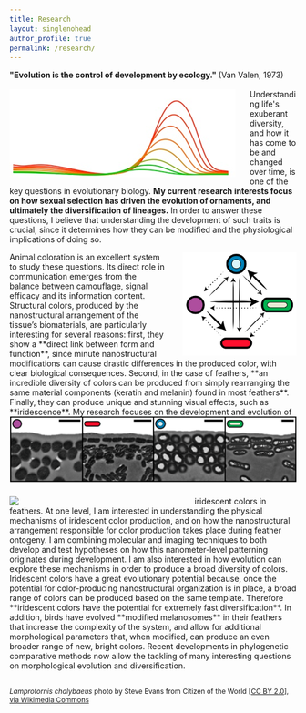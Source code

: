 ```yaml
---
title: Research
layout: singlenohead
author_profile: true
permalink: /research/
---
```

**"Evolution is the control of development by ecology."**  (Van Valen, 1973)  
<br>
<img align="left" style="padding-right:25px" src="/images/specs.jpg">
Understanding life's exuberant diversity, and how it has come to be and changed over time, is one of the key questions in evolutionary biology. **My current research interests focus on how sexual selection has driven the evolution of ornaments, and ultimately the diversification of lineages.** In order to answer these questions, I believe that understanding the development of such traits is crucial, since it determines how they can be modified and the physiological implications of doing so. 

<img align="right" style="padding-left:25px; width:200px" src="/images/transitions.png">
Animal coloration is an excellent system to study these questions. Its direct role in communication emerges from the balance between camouflage, signal efficacy and its information content. Structural colors, produced by the nanostructural arrangement of the tissue’s biomaterials, are particularly interesting for several reasons: first, they show a **direct link between form and function**, since minute nanostructural modifications can cause drastic differences in the produced color, with clear biological consequences. Second, in the case of feathers, **an incredible diversity of colors can be produced from simply rearranging the same material components (keratin and melanin) found in most feathers**. Finally, they can produce unique and stunning visual effects, such as **iridescence**.

<img align="left" style="padding-bottom:25px" src="/images/melanos.png">
<img align="left" style="padding-right:25px; width:300px" src="https://upload.wikimedia.org/wikipedia/commons/8/8d/Lamprotornis_chalybaeus_-Kruger_National_Park%2C_South_Africa-8.jpg">
My research focuses on the development and evolution of iridescent colors in feathers. At one level, I am interested in understanding the physical mechanisms of iridescent color production, and on how the nanostructural arrangement responsible for color production takes place during feather ontogeny. I am combining molecular and imaging techniques to both develop and test hypotheses on how this nanometer-level patterning originates during development. I am also interested in how evolution can explore these mechanisms in order to produce a broad diversity of colors. Iridescent colors have a great evolutionary potential because, once the potential for color-producing nanostructural organization is in place, a broad range of colors can be produced based on the same template. Therefore **iridescent colors have the potential for extremely fast diversification**. In addition, birds have evolved **modified melanosomes** in their feathers that increase the complexity of the system, and allow for additional morphological parameters that, when modified, can produce an even broader range of new, bright colors. Recent developments in phylogenetic comparative methods now allow the tackling of many interesting questions on morphological evolution and diversification.
<br>
<br>
<p style="font-size:12px"> <i>Lamprotornis chalybaeus</i> photo by Steve Evans from Citizen of the World [<a href="http://creativecommons.org/licenses/by/2.0">CC BY 2.0</a>], <a href="https://commons.wikimedia.org/wiki/File%3ALamprotornis_chalybaeus_-Kruger_National_Park%2C_South_Africa-8.jpg">via Wikimedia Commons</a></p>